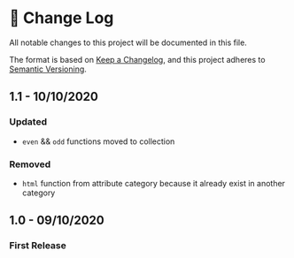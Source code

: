 # 📝  Change Log

All notable changes to this project will be documented in this file.

The format is based on [Keep a Changelog](https://keepachangelog.com/en/1.0.0/), and this project adheres to [Semantic Versioning](https://semver.org/spec/v2.0.0.html).

<!-- 
## 1.0 - 01/02/2020
### Added
### Changed
### Deprecated
### Removed
### Fixed
### Security
-->

## 1.1 - 10/10/2020
### Updated
* `even` && `odd` functions moved to collection

### Removed
* `html` function from attribute category because it already exist in another category

## 1.0 - 09/10/2020
### First Release
